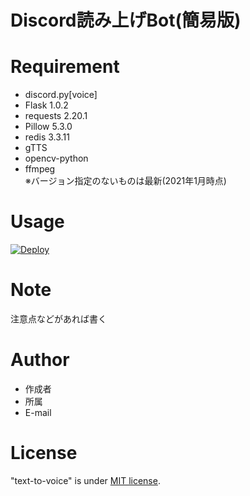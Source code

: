 
# Discord読み上げBot(簡易版)

# Requirement

* discord.py[voice] 
* Flask 1.0.2
* requests 2.20.1
* Pillow 5.3.0
* redis 3.3.11
* gTTS
* opencv-python
* ffmpeg  
※バージョン指定のないものは最新(2021年1月時点)

# Usage

[![Deploy](https://www.herokucdn.com/deploy/button.png)](https://heroku.com/deploy?template=https://github.com/8ka1alu/text-to-voice)

# Note

注意点などがあれば書く

# Author

* 作成者
* 所属
* E-mail

# License

"text-to-voice" is under [MIT license](https://github.com/8ka1alu/text-to-voice/blob/stable/LICENSE).
